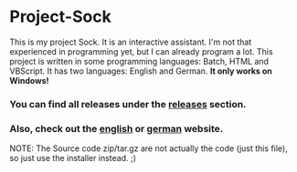 # Project-Sock
This is my project Sock. It is an interactive assistant. I'm not that experienced in programming yet, but I can already program a lot. This project is written in some programming languages: Batch, HTML and VBScript. It has two languages: English and German. <b>It only works on Windows!</b>

### You can find all releases under the [releases](https://github.com/MarioS271/Project-Sock/releases) section.
### Also, check out the [english](https://sock.marios271.net/en/) or [german](https://sock.marios271.net/de/) website.

NOTE: The Source code zip/tar.gz are not actually the code (just this file), so just use the installer instead. ;)
